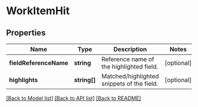 # WorkItemHit

## Properties
Name | Type | Description | Notes
------------ | ------------- | ------------- | -------------
**fieldReferenceName** | **string** | Reference name of the highlighted field. | [optional] 
**highlights** | **string[]** | Matched/highlighted snippets of the field. | [optional] 

[[Back to Model list]](../README.md#documentation-for-models) [[Back to API list]](../README.md#documentation-for-api-endpoints) [[Back to README]](../README.md)


